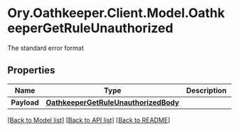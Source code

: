 # Ory.Oathkeeper.Client.Model.OathkeeperGetRuleUnauthorized
The standard error format
## Properties

Name | Type | Description | Notes
------------ | ------------- | ------------- | -------------
**Payload** | [**OathkeeperGetRuleUnauthorizedBody**](OathkeeperGetRuleUnauthorizedBody.md) |  | [optional] 

[[Back to Model list]](../README.md#documentation-for-models) [[Back to API list]](../README.md#documentation-for-api-endpoints) [[Back to README]](../README.md)

